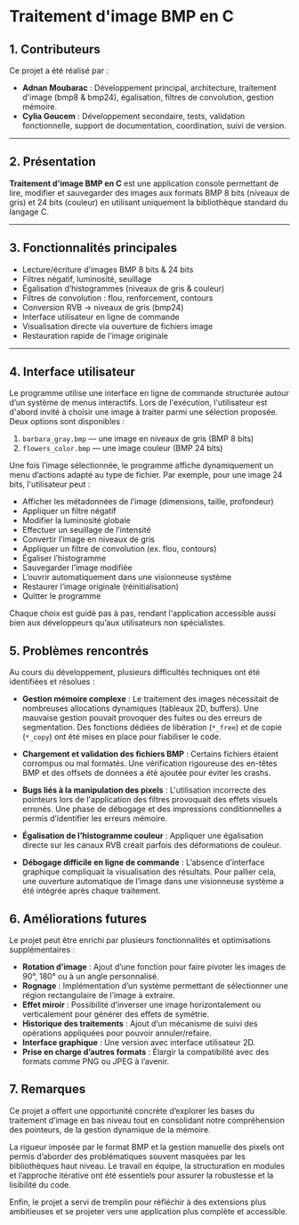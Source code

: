 # Traitement d'image BMP en C

## 1. Contributeurs

Ce projet a été réalisé par :

- **Adnan Moubarac** : Développement principal, architecture, traitement d'image (bmp8 & bmp24), égalisation, filtres de convolution, gestion mémoire.
- **Cylia Goucem** : Développement secondaire, tests, validation fonctionnelle, support de documentation, coordination, suivi de version.

---

## 2. Présentation

**Traitement d'image BMP en C** est une application console permettant de lire, modifier et sauvegarder des images aux formats BMP 8 bits (niveaux de gris) et 24 bits (couleur) en utilisant uniquement la bibliothèque standard du langage C.

---

## 3. Fonctionnalités principales

- Lecture/écriture d’images BMP 8 bits & 24 bits
- Filtres négatif, luminosité, seuillage
- Égalisation d’histogrammes (niveaux de gris & couleur)
- Filtres de convolution : flou, renforcement, contours
- Conversion RVB → niveaux de gris (bmp24)
- Interface utilisateur en ligne de commande 
- Visualisation directe via ouverture de fichiers image
- Restauration rapide de l’image originale

---

## 4. Interface utilisateur

Le programme utilise une interface en ligne de commande structurée autour d’un système de menus interactifs. Lors de l'exécution, l'utilisateur est d'abord invité à choisir une image à traiter parmi une sélection proposée. Deux options sont disponibles :

1. `barbara_gray.bmp` — une image en niveaux de gris (BMP 8 bits)
2. `flowers_color.bmp` — une image couleur (BMP 24 bits)

Une fois l’image sélectionnée, le programme affiche dynamiquement un menu d’actions adapté au type de fichier. Par exemple, pour une image 24 bits, l'utilisateur peut :

- Afficher les métadonnées de l’image (dimensions, taille, profondeur)
- Appliquer un filtre négatif
- Modifier la luminosité globale
- Effectuer un seuillage de l’intensité
- Convertir l’image en niveaux de gris
- Appliquer un filtre de convolution (ex. flou, contours)
- Égaliser l’histogramme
- Sauvegarder l’image modifiée
- L’ouvrir automatiquement dans une visionneuse système
- Restaurer l’image originale (réinitialisation)
- Quitter le programme

Chaque choix est guidé pas à pas, rendant l'application accessible aussi bien aux développeurs qu’aux utilisateurs non spécialistes.

## 5. Problèmes rencontrés

Au cours du développement, plusieurs difficultés techniques ont été identifiées et résolues :

- **Gestion mémoire complexe** : Le traitement des images nécessitait de nombreuses allocations dynamiques (tableaux 2D, buffers). Une mauvaise gestion pouvait provoquer des fuites ou des erreurs de segmentation. Des fonctions dédiées de libération (`*_free`) et de copie (`*_copy`) ont été mises en place pour fiabiliser le code.

- **Chargement et validation des fichiers BMP** : Certains fichiers étaient corrompus ou mal formatés. Une vérification rigoureuse des en-têtes BMP et des offsets de données a été ajoutée pour éviter les crashs.

- **Bugs liés à la manipulation des pixels** : L'utilisation incorrecte des pointeurs lors de l'application des filtres provoquait des effets visuels erronés. Une phase de débogage et des impressions conditionnelles a permis d’identifier les erreurs mémoire.

- **Égalisation de l’histogramme couleur** : Appliquer une égalisation directe sur les canaux RVB créait parfois des déformations de couleur.

- **Débogage difficile en ligne de commande** : L’absence d’interface graphique compliquait la visualisation des résultats. Pour pallier cela, une ouverture automatique de l’image dans une visionneuse système a été intégrée après chaque traitement.


## 6. Améliorations futures

Le projet peut être enrichi par plusieurs fonctionnalités et optimisations supplémentaires :

- **Rotation d’image** : Ajout d’une fonction pour faire pivoter les images de 90°, 180° ou à un angle personnalisé.
- **Rognage** : Implémentation d’un système permettant de sélectionner une région rectangulaire de l’image à extraire.
- **Effet miroir** : Possibilité d’inverser une image horizontalement ou verticalement pour générer des effets de symétrie.
- **Historique des traitements** : Ajout d’un mécanisme de suivi des opérations appliquées pour pouvoir annuler/refaire.
- **Interface graphique** : Une version avec interface utilisateur 2D.
- **Prise en charge d’autres formats** : Élargir la compatibilité avec des formats comme PNG ou JPEG à l’avenir.


## 7. Remarques

Ce projet a offert une opportunité concrète d’explorer les bases du traitement d’image en bas niveau tout en consolidant notre compréhension des pointeurs, de la gestion dynamique de la mémoire.

La rigueur imposée par le format BMP et la gestion manuelle des pixels ont permis d’aborder des problématiques souvent masquées par les bibliothèques haut niveau. Le travail en équipe, la structuration en modules et l’approche itérative ont été essentiels pour assurer la robustesse et la lisibilité du code.

Enfin, le projet a servi de tremplin pour réfléchir à des extensions plus ambitieuses  et se projeter vers une application plus complète et accessible.




